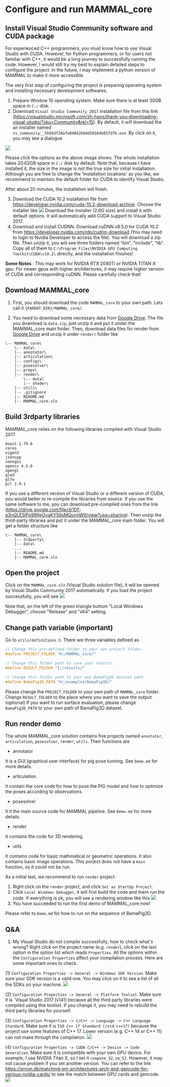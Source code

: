 # Configure and run MAMMAL_core

## Install Visual Studio Community software and CUDA package
For experienced C++ programmers, you must know how to use Visual Studio with CUDA. However, for Python programmers, or for users not familiar with C++, it would be a long journey to successfully running the code. However, I would still try my best to explain detailed steps to configure the project. In the future, I may implement a python version of MAMMAL to make it more accessible. 

The very first step of configuring the project is preparing operating system and installing necessary development softwares. 
1. Prepare Window 10 operating system. Make sure there is at least 30GB space in `C:/` disk. 
2. Download `Visual Studio Community 2017` installation file from this link (https://visualstudio.microsoft.com/zh-hans/thank-you-downloading-visual-studio/?sku=Community&rel=15). By default, it will download the an installer named `vs_community__5b56df20afe84042bb0d58164b03fdfb.exe`. By click on it, you may see a dialogue 

![](../pics/VS17_1.jpg)

Please click the options as the above image shows. The whole installation takes 20.62GB space in `C:/` disk by default. Note that, because I have installed it, the size in the image is not the true size for initial installation. Although you are free to change the 'Installation locations' as you like, we recommend to maintain the default folder for CUDA to identify Visual Studio. 

After about 20 minutes, the installation will finish. 

3. Download the CUDA 10.2 installation file from https://developer.nvidia.com/cuda-10.2-download-archive. Choose the installer like 
![](../pics/CUDA1.jpg)
Download the installer (2.6G size) and install it with default options. It will automatically add CUDA support to Visual Studio 2017. 
4. Download and install CUDNN. Download cuDNN v8.5.0 for CUDA 10.2 from https://developer.nvidia.com/rdp/cudnn-download (You may need to login to Nvidia Developer to access the file). You will download a zip file. Then unzip it, you will see three folders named "bin", "include", "lib". Copy all of them to `C:\Program Files\NVIDIA GPU Computing Toolkit\CUDA\v10.2\` directly, and the installation finishes!

**Some Notes** : This may work for NVIDIA RTX 2080Ti or NVIDIA TITAN X gpu. For newer gpus with higher architectures, it may require higher version of CUDA and corresponding cuDNN. Please carefully check that!

## Download MAMMAL\_core
1. First, you should download the code `MAMMAL_core` to your own path. Lets call it `{PARENT_DIR}/MAMMAL_core/`.  

2. You need to download some necessary data from [Google Drive](https://drive.google.com/file/d/1m9hKCMhI_VJb1muM-sS_01TgYdDqaz3D/view?usp=sharing). The file you download is `data.zip`, just unzip it and put it under the MAMMAL\_core main folder. Then, download data files for render from [Google Drive](https://drive.google.com/file/d/1xZqepoemvG6aPBnMBn69cvaUKz5JMlZd/view?usp=sharing) and unzip it under `render/` folder like 
```
\-- MAMMAL_core\
    \-- data\
    |-- annotator\
    |-- articulation\
    |-- configs\
    |-- posesolver\
    |-- props\
    |-- render\
        \-- data\
        |-- shader\
    |-- utils\
    |-- .gitignore
    |-- README.md
    |-- MAMMAL_core.sln
```

## Build 3rdparty libraries
MAMMAL\_core relies on the following libraries compiled with Visual Studio 2017. 
```
boost-1.79.0
ceres
eigen3 
jsoncpp 
nanogui 
opencv 4.5.0
opengl 
glad 
glfw 
pcl 1.9.1 
```
If you use a different version of Visual Studio or a different version of CUDA, you would better to re-compile the libraries from source. If you use the same software to me,  you can download pre-compiled ones from the link (https://drive.google.com/file/d/1Df-p3nQLE5lPo999eOvaKY59sMQurmW9/view?usp=sharing). Then unzip the third-party libraries and put it under the MAMMAL_core main folder. You will get a folder structure like  
```
\-- MAMMAL_core\
    |-- 3rdparty\
    |-- data\
    ...
    |-- README.md
    |-- MAMMAL_core.sln
```

## Open the project
Click on the `MAMMAL_core.sln` (Visual Studio solution file), it will be opened by Visual Studio Community 2017 automatically. If you load the project successfully, you will see 
![](../pics/MAMMAL1.jpg)

Note that, on the left of the green triangle buttom "Local Windows Debugger", choose "Release" and "x64" setting. 

## Change path variable (important)
Go to `utils/definitions.h`. There are three variables defined as 
```C++
// Change this pre-defined folder to your own project folder.
#define PROJECT_FOLDER "H:/MAMMAL_core/"

// Change this folder path to save your results. 
#define RESULT_FOLDER "I:/results/"

// Change this folder path to your own BamaPig3D dataset path 
#define BamaPig3D_PATH "H:/examples/BamaPig3D/"
```
Please change the `PROJECT_FOLDER` to your own path of `MAMMAL_core` folder. Change `RESULT_FOLDER` to the place where you want to save the output. (optional) If you want to run surface evaluation, please change `BamaPig3D_PATH` to your own path of BamaPig3D dataset. 

## Run render demo 
The whole MAMMAL\_core solution contains five projects named `annotator`, `articulation`, `posesolver`, `render`, `utils`. Their functions are 
* annotator 

It is a GUI (graphical user interface) for pig pose tunning. See `Demo.md` for more details. 
* articulation 

It contain the core code for how to pose the PIG model and how to optimize the poses according to observations. 

* posesolver 

It it the main source code for MAMMAL pipeline. See `Demo.md` for more details. 

* render 

It contains the code for 3D rendering. 

* utils 

It contains code for basic mathmatical or geometric operations. It also contains basic image operations. This porject does not have a `main` function, so it could not be run. 

As a initial test, we recommend to run `render` project. 

1. Right click on the `render` project, and click `Set as StartUp Project`. 
2. Click `Local Windows Debugger`, it will first build the code and them run the code. If everything is ok, you will see a rendering window like this 
![](../pics/Render.jpg)
3. You have succeeded to run the first demo of MAMMAL\_core now! 

Please refer to `Demo.md` for how to run on the sequence of BamaPig3D. 

## Q&A 
1. My Visual Studio do not compile successfully, how to check what's wrong? 
Right click on the project name (e.g. `render`), click on the last option in the option list which reads `Properties`. All the options within the `Configuration Properties` affect your compilation process. Here are some important ones to check. 

(1) `Configuration Properties -> General -> Windows SDK Version`. Make sure your SDK version is a valid one. You may click on it to see a list of all the SDKs on your machine. 
![](../pics/property1.PNG)

(2) `Configuration Properties -> General -> Platform Toolset`. Make sure it is `Visual Studio 2017 (v141) because all the third party libraries were compiled using this toolset. If you change it, you may need to rebuild the third party libraries for yourself. 

(3) `Configuration Properties -> C/C++ -> Language -> C++ Language Standard`. Make sure it is `ISO C++ 17 Standard (/std:c++17)` because the project use some features of C++ 17. Lower version (e.g. C++ 14 or C++ 11) can not make through the compilation. 
![](../pics/property2.PNG)

(4) `Configuration Properties -> CUDA C/C++ -> Device -> Code Generation`. Make sure it is compatible with your own GPU device. For example, I use NVIDIA Titan X, so I set it `compute_52,sm_52`. However, it may not cause problem if you set another version. You can refer to the link  https://arnon.dk/matching-sm-architectures-arch-and-gencode-for-various-nvidia-cards/ to see the match between GPU cards and gencode. 
![](../pics/property3.PNG)